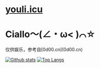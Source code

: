# [youli.icu](https://youli.icu)

# Ciallo～(∠・ω< )⌒☆
<p>仅供娱乐，参考自[0d00.cn](0d00.cn)</p>


[![Github stats](https://github-readme-stats.vercel.app/api?username=xiao7hxh&show_icons=true&include_all_commits=true)](https://github.com/youzi/github-readme-stats)
[![Top Langs](https://github-readme-stats.vercel.app/api/top-langs/?username=youzi&layout=compact)](https://github.com/youzi/github-readme-stats)

